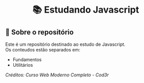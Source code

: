 <h1 align="center">
  📚 Estudando Javascript
</h1>

## :rocket: Sobre o repositório

Este é um repositório destinado ao estudo de Javascript.<br>
Os conteudos estão separados em:<br>
  <ul>
    <li>Fundamentos</li>
    <li>Utilitários</li>
  </ul>
  
*Créditos: Curso Web Moderno Completo - Cod3r*
